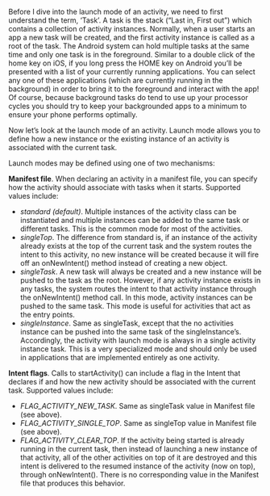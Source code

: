 Before I dive into the launch mode of an activity, we need to first understand the term, ‘Task’. A task is the stack (“Last in, First out”) which contains a collection of activity instances. Normally, when a user starts an app a new task will be created, and the first activity instance is called as a root of the task. The Android system can hold multiple tasks at the same time and only one task is in the foreground. Similar to a double click of the home key on iOS, if you long press the HOME key on Android you’ll be presented with a list of your currently running applications. You can select any one of these applications (which are currently running in the background) in order to bring it to the foreground and interact with the app! Of course, because background tasks do tend to use up your processor cycles you should try to keep your backgrounded apps to a minimum to ensure your phone performs optimally.

Now let’s look at the launch mode of an activity. Launch mode allows you to define how a new instance or the existing instance of an activity is associated with the current task. 

Launch modes may be defined using one of two mechanisms:      

**Manifest file**. When declaring an activity in a manifest file, you can specify how the activity should associate with tasks when it starts. Supported values include:      
- *standard (default)*. Multiple instances of the activity class can be instantiated and multiple instances can be added to the same task or different tasks. This is the common mode for most of the activities.
- *singleTop*. The difference from standard is, if an instance of the activity already exists at the top of the current task and the system routes the intent to this activity, no new instance will be created because it will fire off an onNewIntent() method instead of creating a new object.
- *singleTask*. A new task will always be created and a new instance will be pushed to the task as the root. However, if any activity instance exists in any tasks, the system routes the intent to that activity instance through the onNewIntent() method call. In this mode, activity instances can be pushed to the same task. This mode is useful for activities that act as the entry points.
- *singleInstance*. Same as singleTask, except that the no activities instance can be pushed into the same task of the singleInstance’s. Accordingly, the activity with launch mode is always in a single activity instance task. This is a very specialized mode and should only be used in applications that are implemented entirely as one activity.    

**Intent flags**. Calls to startActivity() can include a flag in the Intent that declares if and how the new activity should be associated with the current task. Supported values include:          
- *FLAG_ACTIVITY_NEW_TASK*. Same as singleTask value in Manifest file (see above).
- *FLAG_ACTIVITY_SINGLE_TOP*. Same as singleTop value in Manifest file (see above).
- *FLAG_ACTIVITY_CLEAR_TOP*. If the activity being started is already running in the current task, then instead of launching a new instance of that activity, all of the other activities on top of it are destroyed and this intent is delivered to the resumed instance of the activity (now on top), through onNewIntent(). There is no corresponding value in the Manifest file that produces this behavior.
